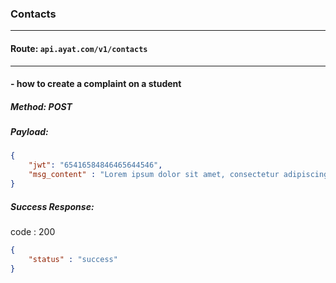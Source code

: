 ### Contacts
<hr />    

#### Route: `api.ayat.com/v1/contacts`
<hr />    

#### - how to create a complaint on a student    
##### Method: POST
##### Payload: 
```Json
{
    "jwt": "65416584846465644546",
    "msg_content" : "Lorem ipsum dolor sit amet, consectetur adipiscing elit."
}
``` 

##### Success Response:
code : 200
```Json
{
    "status" : "success"
}
```